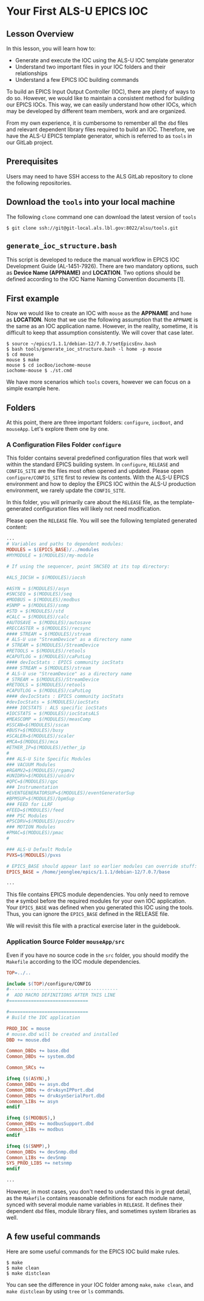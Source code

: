 # Your First ALS-U EPICS IOC

## Lesson Overview

In this lesson, you will learn how to:
* Generate and execute the IOC using the ALS-U IOC template generator
* Understand two important files in your IOC folders and their relationships
* Understand a few EPICS IOC building commands

To build an EPICS Input Output Controller (IOC), there are plenty of ways to do so. However, we would like to maintain a consistent method for building our EPICS IOCs. This way, we can easily understand how other IOCs, which may be developed by different team members, work and are organized.

From my own experience, it is cumbersome to remember all the `dbd` files and relevant dependent library files required to build an IOC. Therefore, we have the ALS-U EPICS template generator, which is referred to as `tools` in our GitLab project.

## Prerequisites

Users may need to have SSH access to the ALS GitLab repository to clone the following repositories.

## Download the `tools` into your local machine

The following `clone` command one can download the latest version of `tools`

```shell
$ git clone ssh://git@git-local.als.lbl.gov:8022/alsu/tools.git
```

## `generate_ioc_structure.bash`

This script is developed to reduce the manual workflow in EPICS IOC Development Guide (AL-1451-7926). There are two mandatory options, such as **Device Name (APPNAME)** and **LOCATION**. Two options should be defined according to the IOC Name Naming Convention documents [1].

## First example

Now we would like to create an IOC with `mouse` as the **APPNAME** and `home` as **LOCATION**. Note that we use the following assumption that the `APPNAME` is the same as an IOC application name. However, in the reality, sometime, it is difficult to keep that assumption consistently. We will cover that case later. 

```shell
$ source ~/epics/1.1.1/debian-12/7.0.7/setEpicsEnv.bash
$ bash tools/generate_ioc_structure.bash -l home -p mouse
$ cd mouse
mouse $ make
mouse $ cd iocBoo/iochome-mouse
iochome-mouse $ ./st.cmd
```

We have more scenarios which `tools` covers, however we can focus on a simple example here.

## Folders

At this point, there are three important folders: `configure`, `iocBoot`, and `mouseApp`. Let's explore them one by one.

### A Configuration Files Folder `configure`


This folder contains several predefined configuration files that work well within the standard EPICS building system.
In `configure`, `RELEASE` and `CONFIG_SITE` are the files most often opened and updated. Please open `configure/CONFIG_SITE` first to review its contents.
With the ALS-U EPICS environment and how to deploy the EPICS IOC within the ALS-U production environment, we rarely update the `CONFIG_SITE`.

In this folder, you will primarily care about the `RELEASE` file, as the template-generated configuration files will likely not need modification.

Please open the `RELEASE` file. You will see the following templated generated content:

```makefile
...
# Variables and paths to dependent modules:
MODULES = $(EPICS_BASE)/../modules
#MYMODULE = $(MODULES)/my-module

# If using the sequencer, point SNCSEQ at its top directory:

#ALS_IOCSH = $(MODULES)/iocsh

#ASYN = $(MODULES)/asyn
#SNCSEQ = $(MODULES)/seq
#MODBUS = $(MODULES)/modbus
#SNMP = $(MODULES)/snmp
#STD = $(MODULES)/std
#CALC = $(MODULES)/calc
#AUTOSAVE = $(MODULES)/autosave
#RECCASTER = $(MODULES)/recsync
#### STREAM = $(MODULES)/stream
# ALS-U use "StreamDevice" as a directory name
# STREAM = $(MODULES)/StreamDevice
#RETOOLS = $(MODULES)/retools
#CAPUTLOG = $(MODULES)/caPutLog
#### devIocStats : EPICS community iocStats
#### STREAM = $(MODULES)/stream
# ALS-U use "StreamDevice" as a directory name
# STREAM = $(MODULES)/StreamDevice
#RETOOLS = $(MODULES)/retools
#CAPUTLOG = $(MODULES)/caPutLog
#### devIocStats : EPICS community iocStats
#devIocStats = $(MODULES)/iocStats
#### IOCSTATS : ALS specific iocStats
#IOCSTATS = $(MODULES)/iocStatsALS
#MEASCOMP = $(MODULES)/measComp
#SSCAN=$(MODULES)/sscan
#BUSY=$(MODULES)/busy
#SCALER=$(MODULES)/scaler
#MCA=$(MODULES)/mca
#ETHER_IP=$(MODULES)/ether_ip
#
### ALS-U Site Specific Modules
### VACUUM Modules
#RGAMV2=$(MODULES)/rgamv2
#UNIDRV=$(MODULES)/unidrv
#QPC=$(MODULES)/qpc
### Instrumentation
#EVENTGENERATORSUP=$(MODULES)/eventGeneratorSup
#BPMSUP=$(MODULES)/bpmSup
### FEED for LLRF
#FEED=$(MODULES)/feed
### PSC Modules
#PSCDRV=$(MODULES)/pscdrv
### MOTION Modules
#PMAC=$(MODULES)/pmac
#

### ALS-U Default Module
PVXS=$(MODULES)/pvxs

# EPICS_BASE should appear last so earlier modules can override stuff:
EPICS_BASE = /home/jeonglee/epics/1.1.1/debian-12/7.0.7/base

...
```

This file contains EPICS module dependencies. You only need to remove the `#` symbol before the required modules for your own IOC application. Your `EPICS_BASE` was defined when you generated this IOC using the tools. Thus, you can ignore the `EPICS_BASE` defined in the RELEASE file.

We will revisit this file with a practical exercise later in the guidebook.


### Application Source Folder `mouseApp/src`

Even if you have no source code in the `src` folder, you should modify the `Makefile` according to the IOC module dependencies.


```makefile
TOP=../..

include $(TOP)/configure/CONFIG
#----------------------------------------
#  ADD MACRO DEFINITIONS AFTER THIS LINE
#=============================

#=============================
# Build the IOC application

PROD_IOC = mouse
# mouse.dbd will be created and installed
DBD += mouse.dbd

Common_DBDs += base.dbd
Common_DBDs += system.dbd

Common_SRCs +=

ifneq ($(ASYN),)
Common_DBDs += asyn.dbd
Common_DBDs += drvAsynIPPort.dbd
Common_DBDs += drvAsynSerialPort.dbd
Common_LIBs += asyn
endif

ifneq ($(MODBUS),)
Common_DBDs += modbusSupport.dbd
Common_LIBs += modbus
endif

ifneq ($(SNMP),)
Common_DBDs += devSnmp.dbd
Common_LIBs += devSnmp
SYS_PROD_LIBS += netsnmp
endif

...
```
However, in most cases, you don't need to understand this in great detail, as the `Makefile` contains reasonable definitions for each module name, synced with several module name variables in `RELEASE`. It defines their dependent `dbd` files, module library files, and sometimes system libraries as well.

## A few useful commands

Here are some useful commands for the EPICS IOC build make rules.

```shell
$ make
$ make clean
$ make distclean
```

You can see the difference in your IOC folder among `make`, `make clean`, and `make distclean` by using `tree` or `ls` commands.
